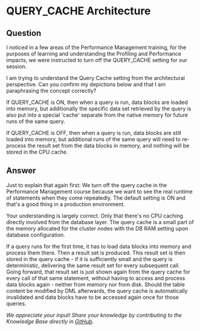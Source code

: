 # QUERY_CACHE Architecture

## Question
I noticed in a few areas of the Performance Management training, for the purposes of learning and understanding the Profiling and Performance impacts, we were instructed to turn off the QUERY_CACHE setting for our session. 

I am trying to understand the Query Cache setting from the architectural perspective. Can you confirm my depictions below and that I am paraphrasing the concept correctly?

If QUERY_CACHE is ON, then when a query is run, data blocks are loaded into memory, but additionally the specific data set retrieved by the query is also put into a special 'cache' separate from the native memory for future runs of the same query.

If QUERY_CACHE is OFF, then when a query is run, data blocks are still loaded into memory, but additional runs of the same query will need to re-process the result set from the data blocks in memory, and nothing will be stored in the CPU cache.

## Answer
Just to explain that again first: We turn off the query cache in the Performance Management course because we want to see the real runtime of statements when they come repeatedly. The default setting is ON and that's a good thing in a production environment.

Your understanding is largely correct. Only that there's no CPU caching directly involved from the database layer. The query cache is a small part of the memory allocated for the cluster nodes with the DB RAM setting upon database configuration.

If a query runs for the first time, it has to load data blocks into memory and process them there. Then a result set is produced. This result set is then stored in the query cache - if it is sufficiently small and the query is deterministic, delivering the same result set for every subsequent call. Going forward, that result set is just shown again from the query cache for every call of that same statement, without having to access and process data blocks again - neither from memory nor from disk. Should the table content be modified by DML afterwards, the query cache is automatically invalidated and data blocks have to be accessed again once for those queries.

*We appreciate your input! Share your knowledge by contributing to the Knowledge Base directly in [GitHub](https://github.com/exasol/public-knowledgebase).* 